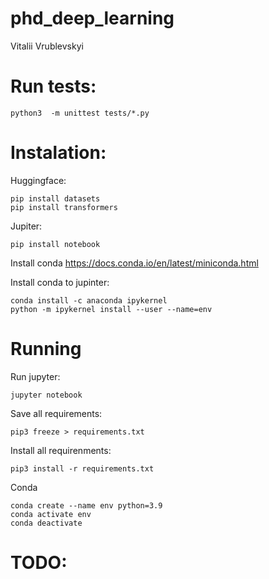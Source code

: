 # phd_deep_learning

Vitalii Vrublevskyi

# Run tests:

```
python3  -m unittest tests/*.py
```

# Instalation:


Huggingface:
```
pip install datasets
pip install transformers

```

Jupiter:
```
pip install notebook
```

Install conda
https://docs.conda.io/en/latest/miniconda.html


Install conda to jupinter:
```
conda install -c anaconda ipykernel
python -m ipykernel install --user --name=env
```
# Running

Run jupyter:
```
jupyter notebook
```

Save all requirements:
```
pip3 freeze > requirements.txt
```

Install all requirenments:
```
pip3 install -r requirements.txt
```

Conda
```
conda create --name env python=3.9
conda activate env
conda deactivate
```

# TODO:
